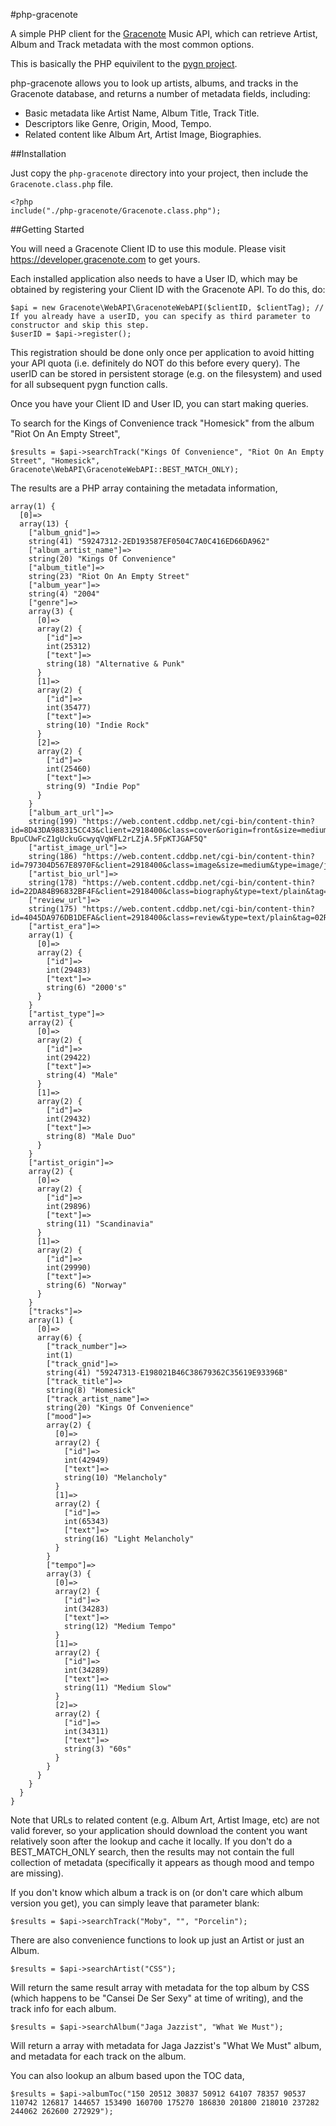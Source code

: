 #php-gracenote

A simple PHP client for the <a href="http://www.gracenote.com">Gracenote</a> Music API, which can retrieve Artist, Album and Track metadata with the most common options.

This is basically the PHP equivilent to the <a href="https://github.com/cweichen/pygn">pygn project</a>.

php-gracenote allows you to look up artists, albums, and tracks in the Gracenote database, and returns a number of metadata fields, including:

* Basic metadata like Artist Name, Album Title, Track Title.
* Descriptors like Genre, Origin, Mood, Tempo.
* Related content like Album Art, Artist Image, Biographies.

##Installation

Just copy the `php-gracenote` directory into your project, then include the `Gracenote.class.php` file.

    <?php
    include("./php-gracenote/Gracenote.class.php");

##Getting Started

You will need a Gracenote Client ID to use this module. Please visit https://developer.gracenote.com to get yours.

Each installed application also needs to have a User ID, which may be obtained by registering your Client ID with the Gracenote API. To do this, do:

    $api = new Gracenote\WebAPI\GracenoteWebAPI($clientID, $clientTag); // If you already have a userID, you can specify as third parameter to constructor and skip this step.
    $userID = $api->register();

This registration should be done only once per application to avoid hitting your API quota (i.e. definitely do NOT do this before every query). The userID can be stored in persistent storage (e.g. on the filesystem) and used for all subsequent pygn function calls.

Once you have your Client ID and User ID, you can start making queries.

To search for the Kings of Convenience track "Homesick" from the album "Riot On An Empty Street",

    $results = $api->searchTrack("Kings Of Convenience", "Riot On An Empty Street", "Homesick", Gracenote\WebAPI\GracenoteWebAPI::BEST_MATCH_ONLY);

The results are a PHP array containing the metadata information,

    array(1) {
      [0]=>
      array(13) {
        ["album_gnid"]=>
        string(41) "59247312-2ED193587EF0504C7A0C416ED66DA962"
        ["album_artist_name"]=>
        string(20) "Kings Of Convenience"
        ["album_title"]=>
        string(23) "Riot On An Empty Street"
        ["album_year"]=>
        string(4) "2004"
        ["genre"]=>
        array(3) {
          [0]=>
          array(2) {
            ["id"]=>
            int(25312)
            ["text"]=>
            string(18) "Alternative & Punk"
          }
          [1]=>
          array(2) {
            ["id"]=>
            int(35477)
            ["text"]=>
            string(10) "Indie Rock"
          }
          [2]=>
          array(2) {
            ["id"]=>
            int(25460)
            ["text"]=>
            string(9) "Indie Pop"
          }
        }
        ["album_art_url"]=>
        string(199) "https://web.content.cddbp.net/cgi-bin/content-thin?id=8D43DA988315CC43&client=2918400&class=cover&origin=front&size=medium&type=image/jpeg&tag=02JTBEWOCB2v-BpuCUwFcZ1gUckuGcwyqVqWFL2rLZjA.5FpKTJGAF5Q"
        ["artist_image_url"]=>
        string(186) "https://web.content.cddbp.net/cgi-bin/content-thin?id=797304D567E8970F&client=2918400&class=image&size=medium&type=image/jpeg&tag=02LSJZOY.aEoqkYZ4BK4Y0XdvB85jGGk1FbUGf2QY4BfDk7HgLFd.a0w"
        ["artist_bio_url"]=>
        string(178) "https://web.content.cddbp.net/cgi-bin/content-thin?id=22DA84B96832BF4F&client=2918400&class=biography&type=text/plain&tag=02WlrWiKA7BKEwFcnYa8O.qAy2LEwC8TTGfF2lKUFQuPxF0Zw7hTUO1Q"
        ["review_url"]=>
        string(175) "https://web.content.cddbp.net/cgi-bin/content-thin?id=4045DA976DB1DEFA&client=2918400&class=review&type=text/plain&tag=02ReD1hup0RUvCA7zQ1pfZebg17zj5X9fJQYgp71ntyQTR5IKfOCh81A"
        ["artist_era"]=>
        array(1) {
          [0]=>
          array(2) {
            ["id"]=>
            int(29483)
            ["text"]=>
            string(6) "2000's"
          }
        }
        ["artist_type"]=>
        array(2) {
          [0]=>
          array(2) {
            ["id"]=>
            int(29422)
            ["text"]=>
            string(4) "Male"
          }
          [1]=>
          array(2) {
            ["id"]=>
            int(29432)
            ["text"]=>
            string(8) "Male Duo"
          }
        }
        ["artist_origin"]=>
        array(2) {
          [0]=>
          array(2) {
            ["id"]=>
            int(29896)
            ["text"]=>
            string(11) "Scandinavia"
          }
          [1]=>
          array(2) {
            ["id"]=>
            int(29990)
            ["text"]=>
            string(6) "Norway"
          }
        }
        ["tracks"]=>
        array(1) {
          [0]=>
          array(6) {
            ["track_number"]=>
            int(1)
            ["track_gnid"]=>
            string(41) "59247313-E198021B46C38679362C35619E93396B"
            ["track_title"]=>
            string(8) "Homesick"
            ["track_artist_name"]=>
            string(20) "Kings Of Convenience"
            ["mood"]=>
            array(2) {
              [0]=>
              array(2) {
                ["id"]=>
                int(42949)
                ["text"]=>
                string(10) "Melancholy"
              }
              [1]=>
              array(2) {
                ["id"]=>
                int(65343)
                ["text"]=>
                string(16) "Light Melancholy"
              }
            }
            ["tempo"]=>
            array(3) {
              [0]=>
              array(2) {
                ["id"]=>
                int(34283)
                ["text"]=>
                string(12) "Medium Tempo"
              }
              [1]=>
              array(2) {
                ["id"]=>
                int(34289)
                ["text"]=>
                string(11) "Medium Slow"
              }
              [2]=>
              array(2) {
                ["id"]=>
                int(34311)
                ["text"]=>
                string(3) "60s"
              }
            }
          }
        }
      }
    }

Note that URLs to related content (e.g. Album Art, Artist Image, etc) are not valid forever, so your application should download the content you want relatively soon after the lookup and cache it locally. If you don't do a BEST_MATCH_ONLY search, then the results may not contain the full collection of metadata (specifically it appears as though mood and tempo are missing).

If you don't know which album a track is on (or don't care which album version you get), you can simply leave that parameter blank:

	$results = $api->searchTrack("Moby", "", "Porcelin");

There are also convenience functions to look up just an Artist or just an Album.

	$results = $api->searchArtist("CSS");

Will return the same result array with metadata for the top album by CSS (which happens to be "Cansei De Ser Sexy" at time of writing), and the track info for each album.

	$results = $api->searchAlbum("Jaga Jazzist", "What We Must");

Will return a array with metadata for Jaga Jazzist's "What We Must" album, and metadata for each track on the album.

You can also lookup an album based upon the TOC data,

    $results = $api->albumToc("150 20512 30837 50912 64107 78357 90537 110742 126817 144657 153490 160700 175270 186830 201800 218010 237282 244062 262600 272929");
